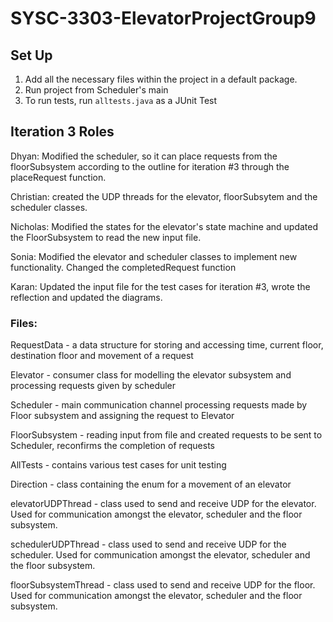 # SYSC-3303-ElevatorProjectGroup9

## Set Up
1. Add all the necessary files within the project in a default package.
2. Run project from Scheduler's main
3. To run tests, run `alltests.java` as a JUnit Test 

## Iteration 3 Roles
Dhyan: Modified the scheduler, so it can place requests from the floorSubsystem according to the outline for iteration #3 through the placeRequest function. 

Christian: created the UDP threads for the elevator, floorSubsytem and the scheduler classes. 

Nicholas: Modified the states for the elevator's state machine and updated the FloorSubsystem to read the new input file.

Sonia: Modified the elevator and scheduler classes to implement new functionality. Changed the completedRequest function 

Karan: Updated the input file for the test cases for iteration #3, wrote the reflection and updated the diagrams. 

### Files:
RequestData - a data structure for storing and accessing time, current floor, destination floor and movement of a request

Elevator - consumer class for modelling the elevator subsystem and processing requests given by scheduler

Scheduler - main communication channel processing requests made by Floor subsystem and assigning the request to Elevator 

FloorSubsystem - reading input from file and created requests to be sent to Scheduler, reconfirms the completion of requests

AllTests - contains various test cases for unit testing 

Direction - class containing the enum for a movement of an elevator 

elevatorUDPThread - class used to send and receive UDP for the elevator. Used for communication amongst the elevator, scheduler and the floor subsystem. 

schedulerUDPThread - class used to send and receive UDP for the scheduler. Used for communication amongst the elevator, scheduler and the floor subsystem. 

floorSubsystemThread - class used to send and receive UDP for the floor.  Used for communication amongst the elevator, scheduler and the floor subsystem. 
